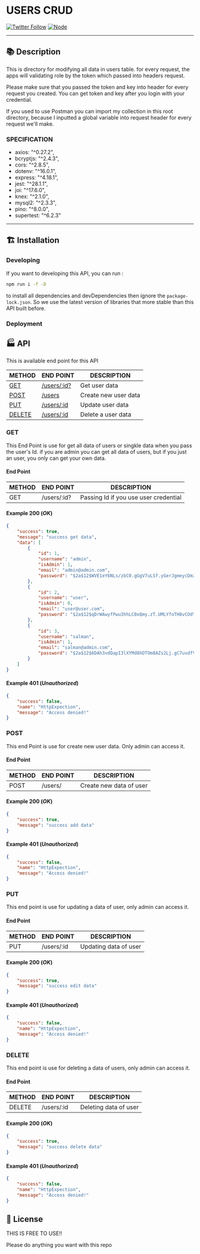 # USERS CRUD

[![Twitter Follow](https://img.shields.io/twitter/follow/far_is_man?style=flat-square)](https://twitter.com/far_is_man)
[![Node](https://img.shields.io/badge/nodejs-%3E%3D16.5.5-brightgreen?style=flat-square&logo=Node.js&logoColor=white)](https://nodejs.org/en/)

---

## :books: Description

This is directory for modifying all data in users table. for every request, the apps will validating role by the token which passed into headers request.

Please make sure that you passed the token and key into header for every request you created.
You can get token and key after you login with your credential.

If you used to use Postman you can import my collection in this root directory,
because I inputted a global variable into request header for every request we'll make.

### SPECIFICATION

- axios: "^0.27.2",
- bcryptjs: "^2.4.3",
- cors: "^2.8.5",
- dotenv: "^16.0.1",
- express: "^4.18.1",
- jest: "^28.1.1",
- joi: "^17.6.0",
- knex: "^2.1.0",
- mysql2: "^2.3.3",
- pino: "^8.0.0",
- supertest: "^6.2.3"

---

## :building_construction: Installation

### **Developing**

If you want to developing this API, you can run :

```bash
npm run i -f -D

```

to install all dependencies and devDependencies then ignore the `package-lock.json`.
So we use the latest version of libraries that more stable than this API built before.

### **Deployment**

## :factory: API

This is available end point for this API

| METHOD            | END POINT             | DESCRIPTION          |
| ----------------- | --------------------- | -------------------- |
| [GET](#get)       | [/users/:id?](#get)   | Get user data        |
| [POST](#post)     | [/users](#post)       | Create new user data |
| [PUT](#put)       | [/users/:id](#put)    | Update user data     |
| [DELETE](#delete) | [/users/:id](#delete) | Delete a user data   |

### GET

This End Point is use for get all data of users or singkle data when you pass the user's Id.
if you are admin you can get all data of users, but if you just an user, you only can
get your own data.

#### **End Point**

| METHOD | END POINT   | DESCRIPTION                           |
| ------ | ----------- | ------------------------------------- |
| GET    | /users/:id? | Passing Id if you use user credential |

#### **Example 200 (_OK_)**

```json
{
	"success": true,
	"message": "success get data",
	"data": [
		{
			"id": 1,
			"username": "admin",
			"isAdmin": 1,
			"email": "admin@admin.com",
			"password": "$2a$12$WVE1eY6NLs/zbC0.gGgV7uLSf.yGerJgmeycDmzX75VWiMoPFM/1a"
		},
		{
			"id": 2,
			"username": "user",
			"isAdmin": 0,
			"email": "user@user.com",
			"password": "$2a$12$qDrWAwyfPwu3hhLC0xQmy.zT.UMLYfoTH8vCOdY8ZNrPGbl26LQsC"
		},
		{
			"id": 3,
			"username": "salman",
			"isAdmin": 1,
			"email": "salman@admin.com",
			"password": "$2a$12$6DAh3vdQapI3lXYMd8hDTOm8AZs2Lj.gC7uvdfVAKBjnT4rmO9nAO"
		}
	]
}
```

#### **Example 401 (_Unauthorized_)**

```json
{
	"success": false,
	"name": "HttpExpection",
	"message": "Access denied!"
}
```

### POST

This end Point is use for create new user data. Only admin can access it.

#### **End Point**

| METHOD | END POINT | DESCRIPTION             |
| ------ | --------- | ----------------------- |
| POST   | /users/   | Create new data of user |

#### **Example 200 (_OK_)**

```json
{
	"success": true,
	"message": "success add data"
}
```

#### **Example 401 (_Unauthorized_)**

```json
{
	"success": false,
	"name": "HttpExpection",
	"message": "Access denied!"
}
```

### PUT

This end point is use for updating a data of user, only admin can access it.

#### **End Point**

| METHOD | END POINT  | DESCRIPTION           |
| ------ | ---------- | --------------------- |
| PUT    | /users/:id | Updating data of user |

#### **Example 200 (_OK_)**

```json
{
	"success": true,
	"message": "success edit data"
}
```

#### **Example 401 (_Unauthorized_)**

```json
{
	"success": false,
	"name": "HttpExpection",
	"message": "Access denied!"
}
```

### DELETE

This end point is use for deleting a data of users, only admin can access it.

#### **End Point**

| METHOD | END POINT  | DESCRIPTION           |
| ------ | ---------- | --------------------- |
| DELETE | /users/:id | Deleting data of user |

#### **Example 200 (_OK_)**

```json
{
	"success": true,
	"message": "success delete data"
}
```

#### **Example 401 (_Unauthorized_)**

```json
{
	"success": false,
	"name": "HttpExpection",
	"message": "Access denied!"
}
```

## :statue_of_liberty: License

THIS IS FREE TO USE!!

Please do anything you want with this repo

